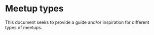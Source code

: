 # Meetup types

This document seeks to provide a guide and/or inspiration for different types of meetups. 

